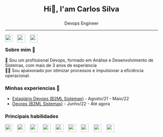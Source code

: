<h3 style="font-size: 24px;" align="center"> Hi👋, I'am Carlos Silva </h3>
<p align="center">Devops Engineer</p>
<hr />
<a href="https://www.linkedin.com/in/carlossilva2103/">
  <img align="left" style="margin-right: 16px;" width="24px" src="https://cdn.simpleicons.org/linkedin"  />
</a>
<a href="mailto:carlos.eduardo.k2103@gmail.com">
  <img style="margin-right: 16px;" align="left" width="26px" src="https://cdn.simpleicons.org/gmail" />
</a>
<a href="https://www.instagram.com/caarloss.silvaa/">
  <img style="margin-right: 16px;" align="left" width="26px" src="https://cdn.simpleicons.org/instagram" />
</a>

<br />

### Sobre mim 🚀
🌱 Sou um profissional Devops, formado em Análise e Desenvolvimento de Sistemas, com mais de 3 anos de experiencia <br />
👨‍💻 Sou apaixonado por otimizar processos e impulsionar a eficiência operacional. <br />

### Minhas experiencias 🙌
  - [Estagiário Devops (B2ML Sistemas)](https://b2ml.com.br) - Agosto/21 - Maio/22
 - [Devops (B2ML Sistemas)](https://b2ml.com.br) - Junho/22 - Até agora

### Principais habilidades
<img align="left" style="margin-right: 16px;" width="24px" src="https://cdn.simpleicons.org/terraform"  />
<img style="margin-right: 16px;" align="left" width="26px" src="https://cdn.simpleicons.org/docker" />
<img style="margin-right: 16px;" align="left" width="26px" src="https://cdn.simpleicons.org/kubernetes" />
<img style="margin-right: 16px;" align="left" width="26px" src="https://cdn.simpleicons.org/linux/orange" />
<img style="margin-right: 16px;" align="left" width="26px" src="https://cdn.simpleicons.org/ansible" />
<img style="margin-right: 16px;" align="left" width="26px" src="https://cdn.simpleicons.org/grafana" />
<img style="margin-right: 16px;" align="left" width="26px" src="https://cdn.simpleicons.org/amazonaws/orange" />
<img style="margin-right: 16px;" align="left" width="26px" src="https://cdn.simpleicons.org/googlecloud" />
<img style="margin-right: 16px;" align="left" width="26px" src="https://cdn.simpleicons.org/azuredevops" />
